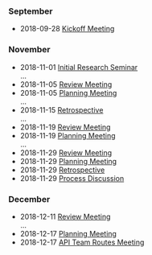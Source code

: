 ### September
- 2018-09-28 [Kickoff Meeting](meeting-protocols/2018-09-28-Kickoff-Meeting.md)

### November

- 2018-11-01 [Initial Research Seminar](meeting-protocols/2018-11-01-Initial-Research-Seminar.md)   
...
- 2018-11-05 [Review Meeting](meeting-protocols/2018-11-05-Review-Meeting.md)
- 2018-11-05 [Planning Meeting](meeting-protocols/2018-11-05-Planning-Meeting.md)  
...
- 2018-11-15 [Retrospective](meeting-protocols/2018-11-15-Retrospective.md)  
...
- 2018-11-19 [Review Meeting](meeting-protocols/2018-11-19-Review.md)
- 2018-11-19 [Planning Meeting](meeting-protocols/2018-11-19-Planning-Meeting.md)  
...
- 2018-11-29 [Review Meeting](meeting-protocols/2018-11-29-Review.md)
- 2018-11-29 [Planning Meeting](meeting-protocols/2018-11-29-Planning.md)
- 2018-11-29 [Retrospective](meeting-protocols/2018-11-29-Retrospective.md)
- 2018-11-29 [Process Discussion](meeting-protocols/2018-11-29-Process-Discussion.md)

### December

- 2018-12-11 [Review Meeting](meeting-protocols/2019-12-11-Review.md)  
...
- 2018-12-17 [Planning Meeting](meeting-protocols/2018-12-17-Planning.md)
- 2018-12-17 [API Team Routes Meeting](meeting-protocols/2018-12-17-API-Team-Routes-Meeting.md)
